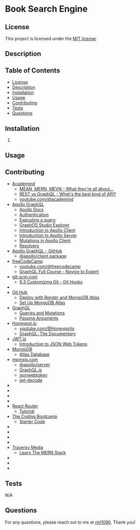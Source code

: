 # Book Search Engine


## License
This project is licensed under the [MIT license](https://opensource.org/license/MIT).


## Description



## Table of Contents
- [License](#license)
- [Description](#description)
- [Installation](#installation)
- [Usage](#usage)
- [Contributing](#contributing)
- [Tests](#tests)
- [Questions](#questions)


## Installation
1. 


## Usage



## Contributing
- [Academind](https://academind.com/)
    - [MEAN, MERN, MEVN - What they're all about...](https://www.youtube.com/watch?v=5XlYQRGgYrY)
    - [REST vs GraphQL - What's the best kind of API?](https://www.youtube.com/watch?v=PeAOEAmR0D0)
    - [youtube.com/@academind](https://www.youtube.com/@academind)
- [Apollo GraphQL](https://www.apollographql.com/)
    - [Apollo Docs](https://www.apollographql.com/docs)
    - [Authentication](https://www.apollographql.com/docs/react/networking/authentication)
    - [Executing a query](https://www.apollographql.com/docs/react/data/queries#executing-a-query)
    - [GraphOS Studio Explorer](https://www.apollographql.com/docs/graphos/platform/explorer)
    - [Introduction to Apollo Client](https://www.apollographql.com/docs/react)
    - [Introduction to Apollo Server](https://www.apollographql.com/docs/apollo-server)
    - [Mutations in Apollo Client](https://www.apollographql.com/docs/react/data/mutations)
    - [Resolvers](https://www.apollographql.com/docs/apollo-server/data/resolvers)
- [Apollo GraphQL - GitHub](https://github.com/apollographql)
    - [@apollo/client package](https://github.com/apollographql/apollo-client)
- [freeCodeCamp](https://www.freecodecamp.org/)
    - [youtube.com/@freecodecamp](https://www.youtube.com/@freecodecamp)
    - [GraphQL Full Course - Novice to Expert](https://www.youtube.com/watch?v=ed8SzALpx1Q)
- [git-scm.com](https://git-scm.com/)
    - [9.3 Customizing Git - Git Hooks](https://git-scm.com/book/en/v2/Customizing-Git-Git-Hooks)
- []()
- [Git Hub]()
    - [Deploy with Render and MongoDB Atlas](https://coding-boot-camp.github.io/full-stack/mongodb/deploy-with-render-and-mongodb-atlas)
    - [Set Up MongoDB Atlas](https://coding-boot-camp.github.io/full-stack/mongodb/how-to-set-up-mongodb-atlas)
- [GraphQL](https://graphql.org/)
    - [Queries and Mutations](https://graphql.org/learn/queries/)
    - [Passing Arguments](https://graphql.org/graphql-js/passing-arguments/)
- [Honeypot.io](https://www.honeypot.io/en/)
    - [youtube.com/@Honeypotio](https://www.youtube.com/@Honeypotio)
    - [GraphQL: The Documentary](https://www.youtube.com/watch?v=783ccP__No8)
- [JWT.io]()
    - [Introduction to JSON Web Tokens](https://jwt.io/introduction)
- [MongoDB]()
    - [Atlas Database](https://www.mongodb.com/products/platform/atlas-database)
- [mpmsjs.com](https://www.npmjs.com/)
    - [@apollo/server](https://www.npmjs.com/package/@apollo/server)
    - [GraphQL.js](https://www.npmjs.com/package/graphql)
    - [jsonwebtoken](https://www.npmjs.com/package/jsonwebtoken)
    - [jwt-decode](https://www.npmjs.com/package/jwt-decode)
- []()
- []()
- []()
- []()
- [React Router]()
    - [Tutorial](https://reactrouter.com/en/main/start/tutorial)
- [The Coding Bootcamp]()
    - [Starter Code](https://github.com/coding-boot-camp/solid-broccoli)
- []()
- []()
- []()
- []()
- [Traversy Media](https://www.youtube.com/@TraversyMedia)
    - [Learn The MERN Stack](https://www.youtube.com/playlist?list=PLillGF-RfqbbiTGgA77tGO426V3hRF9iE)
- []()
- []()
- []()


## Tests
N/A


## Questions
For any questions, please reach out to me at [nhl1090](https://github.com/nhl1090). Thank you!